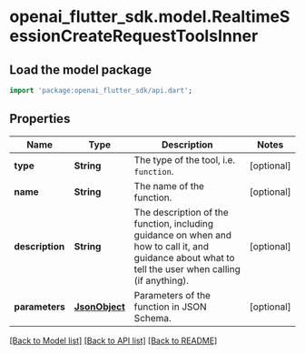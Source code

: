 # openai_flutter_sdk.model.RealtimeSessionCreateRequestToolsInner

## Load the model package
```dart
import 'package:openai_flutter_sdk/api.dart';
```

## Properties
Name | Type | Description | Notes
------------ | ------------- | ------------- | -------------
**type** | **String** | The type of the tool, i.e. `function`. | [optional] 
**name** | **String** | The name of the function. | [optional] 
**description** | **String** | The description of the function, including guidance on when and how to call it, and guidance about what to tell the user when calling (if anything).  | [optional] 
**parameters** | [**JsonObject**](.md) | Parameters of the function in JSON Schema. | [optional] 

[[Back to Model list]](../README.md#documentation-for-models) [[Back to API list]](../README.md#documentation-for-api-endpoints) [[Back to README]](../README.md)


